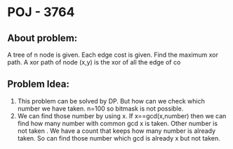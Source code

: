 # POJ - 3764

## About problem:  
A tree of n node is given. Each edge cost is given. Find the maximum xor path. A xor path of node (x,y) is the xor of all the edge of co
  

## Problem Idea:  

 1. This problem can be solved by DP. But how can we check which number we have taken. n=100 so bitmask is not possible.
 2.  We can find those number by using x. If x==gcd(x,number) then we can find how many number with common gcd x is taken. Other number is not taken . We have a count that keeps how many number is already taken. So can find those number which gcd is already x but not taken.

<!--stackedit_data:
eyJoaXN0b3J5IjpbLTg3Njg4MjZdfQ==
-->